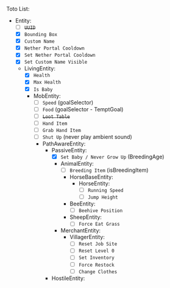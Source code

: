 Toto List:
- Entity:
  - [ ] ~~`UUID`~~
  - [X] `Bounding Box`
  - [X] `Custom Name`
  - [X] `Nether Portal Cooldown`
  - [X] `Set Nether Portal Cooldown`
  - [X] `Set Custom Name Visible`
  - LivingEntity:
    - [X] `Health`
    - [X] `Max Health`
    - [X] `Is Baby`
    - MobEntity:
      - [ ] `Speed` (goalSelector)
      - [ ] `Food` (goalSelector - TemptGoal)
      - [ ] ~~`Loot Table`~~
      - [ ] `Hand Item`
      - [ ] `Grab Hand Item`
      - [ ] `Shut Up` (never play ambient sound)
      - PathAwareEntity:
        - PassiveEntity:
          - [X] `Set Baby / Never Grow Up` (BreedingAge)
          - AnimalEntity:
            - [ ] `Breeding Item` (isBreedingItem)
            - HorseBaseEntity:
              - HorseEntity:
                - [ ] `Running Speed`
                - [ ] `Jump Height`
            - BeeEntity:
              - [ ] `Beehive Position`
            - SheepEntity:
              - [ ] `Force Eat Grass`
          - MerchantEntity:
            - VillagerEntity:
              - [ ] `Reset Job Site`
              - [ ] `Reset Level 0`
              - [ ] `Set Inventory`
              - [ ] `Force Restock`
              - [ ] `Change Clothes`
        - HostileEntity: